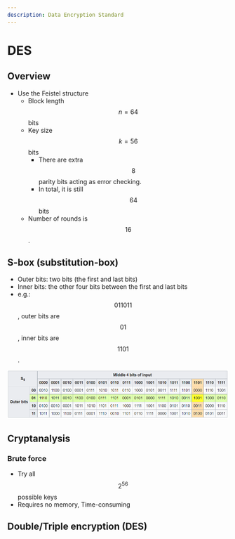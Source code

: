 ```yaml
---
description: Data Encryption Standard
---
```


# DES

## Overview

* Use the Feistel structure
  * Block length $$n=64$$bits
  * Key size $$k=56$$bits
    * There are extra $$8$$parity bits acting as error checking.
    * In total, it is still $$64$$bits
  * Number of rounds is $$16$$.

## S-box \(substitution-box\)

* Outer bits: two bits \(the first and last bits\)
* Inner bits: the other four bits between the first and last bits
* e.g.: $$011011$$, outer bits are $$01$$, inner bits are $$1101$$.

![](../../.gitbook/assets/s_box.png)

## Cryptanalysis

### Brute force

* Try all $$2^{56}$$ possible keys
* Requires no memory, Time-consuming

## Double/Triple encryption \(DES\)

